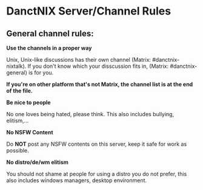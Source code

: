 # DanctNIX Server/Channel Rules

## General channel rules:

**Use the channels in a proper way**

Unix, Unix-like discussions has their own channel (Matrix: #danctnix-nixtalk). If you don't know which your disscussion fits in, (Matrix: #danctnix-general) is for you.

**If you're on other platform that's not Matrix, the channel list is at the end of the file.**


**Be nice to people**

No one loves being hated, please think. This also includes bullying, elitism,... 


**No NSFW Content**

Do **NOT** post any NSFW contents on this server, keep it safe for work as possible.


**No distro/de/wm elitism**

You should not shame at people for using a distro you do not prefer, this also includes windows managers, desktop environment.

